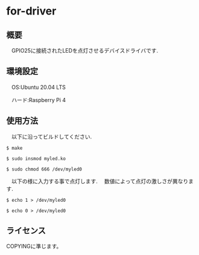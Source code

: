 # for-driver

## 概要

　GPIO25に接続されたLEDを点灯させるデバイスドライバです.


## 環境設定

　OS:Ubuntu 20.04 LTS

　ハード:Raspberry Pi 4


## 使用方法

　以下に沿ってビルドしてください.

`$ make`

`$ sudo insmod myled.ko`

`$ sudo chmod 666 /dev/myled0`


　以下の様に入力する事で点灯します.
　数値によって点灯の激しさが異なります.


`$ echo 1 > /dev/myled0`

`$ echo 0 > /dev/myled0`


## ライセンス

 COPYINGに準じます。
